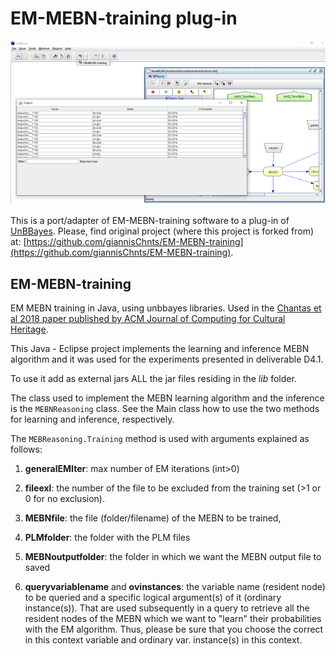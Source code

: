 # EM-MEBN-training plug-in

![Screenshot](https://github.com/cardialfly/EM-MEBN-training/blob/master/src/test/resources/EM_MEBN.PNG?raw=true)

This is a port/adapter of EM-MEBN-training software to a plug-in of [UnBBayes](https://sourceforge.net/projects/unbbayes/).
Please, find original project (where this project is forked from) at: [https://github.com/giannisChnts/EM-MEBN-training](https://github.com/giannisChnts/EM-MEBN-training).


## EM-MEBN-training

EM MEBN training in Java, using unbbayes libraries. Used in the [Chantas et al 2018 paper published by ACM Journal of Computing for Cultural Heritage](https://dl.acm.org/citation.cfm?id=3131610).


This Java - Eclipse project implements the learning and inference MEBN algorithm and it was used for the experiments presented in deliverable D4.1. 

To use it add as external jars ALL the jar files residing in the *lib* folder.

The class used to implement the MEBN learning algorithm and the inference is the `MEBNReasoning` class. See the Main class how to use the two methods for learning and inference, respectively.

The `MEBReasoning.Training` method is used with arguments explained as follows:

1. **generalEMIter**: max number of EM iterations (int>0)

2. **fileexl**: the number of the file to be excluded from the training set (>1 or 0 for no exclusion).

3. **MEBNfile**: the file (folder/filename) of the MEBN to be trained,

4. **PLMfolder**: the folder with the PLM files

5. **MEBNoutputfolder**: the folder in which we want the MEBN output file to saved

6. **queryvariablename** and **ovinstances**: the variable name (resident node) to be queried and a specific logical argument(s) of it (ordinary instance(s)). That are used subsequently in a query to retrieve all the resident nodes of the MEBN which we want to "learn" their probabilities with the EM algorithm. Thus, please be sure that you choose the correct in this context variable and ordinary var. instance(s) in this context.
